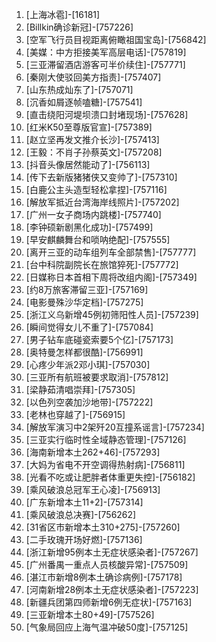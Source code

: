 
1. [上海冰雹]-[16181]
1. [Billkin确诊新冠]-[757226]
1. [空军飞行员目视距离俯瞰祖国宝岛]-[756842]
1. [美媒：中方拒接美军高层电话]-[757819]
1. [三亚滞留酒店游客可半价续住]-[757771]
1. [秦刚大使驳回美方指责]-[757407]
1. [山东热成灿东了]-[757071]
1. [沉香如屑逐帧嗑糖]-[757541]
1. [直击绕阳河堤坝溃口封堵现场]-[757628]
1. [红米K50至尊版官宣]-[757389]
1. [赵立坚再发文推介长沙]-[757413]
1. [王毅：不肖子孙蔡英文]-[757208]
1. [抖音头像居然能动了]-[756113]
1. [传下去新版猪猪侠又变帅了]-[757310]
1. [白鹿公主头造型轻松拿捏]-[757116]
1. [解放军抵近台湾海岸线照片]-[757202]
1. [广州一女子商场内跳楼]-[757740]
1. [李钟硕新剧黑化成功]-[757499]
1. [早安麒麟舞台和唢呐绝配]-[757555]
1. [离开三亚的动车组列车全部禁售]-[757777]
1. [台中科院副院长在旅馆猝死]-[757772]
1. [日媒称日本首相下周将改组内阁]-[757349]
1. [约8万旅客滞留三亚]-[757169]
1. [电影曼殊沙华定档]-[757275]
1. [浙江义乌新增45例初筛阳性人员]-[757239]
1. [瞬间觉得女儿不重了]-[757084]
1. [男子钻车底碰瓷索要5个亿]-[757173]
1. [奥特曼怎样都很酷]-[756991]
1. [心疼少年派2邓小琪]-[757030]
1. [三亚所有航班被要求取消]-[757812]
1. [梁静茹清唱崇拜]-[757305]
1. [以色列空袭加沙地带]-[757222]
1. [老林也穿越了]-[756915]
1. [解放军演习中2架歼20互撞系谣言]-[757234]
1. [三亚实行临时性全域静态管理]-[757126]
1. [海南新增本土262+46]-[757293]
1. [大妈为省电不开空调得热射病]-[756811]
1. [光看不吃或让肥胖者体重更失控]-[756182]
1. [乘风破浪总冠军王心凌]-[756913]
1. [广东新增本土11+2]-[757314]
1. [乘风破浪总决赛]-[756262]
1. [31省区市新增本土310+275]-[757260]
1. [二手玫瑰开场好燃]-[757136]
1. [浙江新增95例本土无症状感染者]-[757267]
1. [广州番禺一重点人员核酸异常]-[757509]
1. [湛江市新增8例本土确诊病例]-[757178]
1. [河南新增28例本土无症状感染者]-[757223]
1. [新疆兵团第四师新增6例无症状]-[757163]
1. [三亚新增本土80+49]-[757526]
1. [气象局回应上海气温冲破50度]-[757125]
